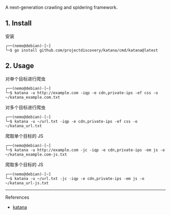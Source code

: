 A next-generation crawling and spidering framework.

## 1. Install

安装

```
┌──(nemo@debian)-[~]
└─$ go install github.com/projectdiscovery/katana/cmd/katana@latest
```

## 2. Usage

对单个目标进行爬虫

```
┌──(nemo@debian)-[~]
└─$ katana -u http://example.com -iqp -e cdn,private-ips -ef css -o ~/katana_example.com.txt
```

对多个目标进行爬虫

```
┌──(nemo@debian)-[~]
└─$ katana -u ~/url.txt -iqp -e cdn,private-ips -ef css -o ~/katana_url.txt
```

爬取单个目标的 JS

```
┌──(nemo@debian)-[~]
└─$ katana -u http://example.com -jc -iqp -e cdn,private-ips -em js -o ~/katana_example.com-js.txt
```

爬取多个目标的 JS

```
┌──(nemo@debian)-[~]
└─$ katana -u ~/url.txt -jc -iqp -e cdn,private-ips -em js -o ~/katana_url-js.txt
```

---

References

- [katana](https://github.com/projectdiscovery/katana)

